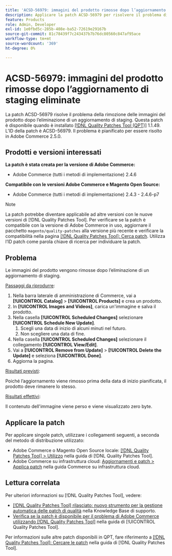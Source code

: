 ```yaml
---
title: 'ACSD-56979: immagini del prodotto rimosse dopo l’aggiornamento di staging eliminate'
description: Applicare la patch ACSD-56979 per risolvere il problema di Adobe Commerce, in cui le immagini del prodotto vengono rimosse dopo l’eliminazione di un aggiornamento di staging
feature: Products
role: Admin, Developer
exl-id: 1e0fbd5c-285b-408e-ba52-72619e29167b
source-git-commit: 81c78439f7c243437b7b76dc80560c847af95ace
workflow-type: tm+mt
source-wordcount: '369'
ht-degree: 0%

---
```


# ACSD-56979: immagini del prodotto rimosse dopo l’aggiornamento di staging eliminate

La patch ACSD-56979 risolve il problema della rimozione delle immagini del prodotto dopo l’eliminazione di un aggiornamento di staging. Questa patch è disponibile quando è installato [[!DNL Quality Patches Tool (QPT)]](https://experienceleague.adobe.com/en/docs/commerce-knowledge-base/kb/announcements/commerce-announcements/magento-quality-patches-released-new-tool-to-self-serve-quality-patches) 1.1.49. L’ID della patch è ACSD-56979. Il problema è pianificato per essere risolto in Adobe Commerce 2.5.0.

## Prodotti e versioni interessati

**La patch è stata creata per la versione di Adobe Commerce:**

* Adobe Commerce (tutti i metodi di implementazione) 2.4.6

**Compatibile con le versioni Adobe Commerce e Magento Open Source:**

* Adobe Commerce (tutti i metodi di implementazione) 2.4.3 - 2.4.6-p7

>[!NOTE]
>
>La patch potrebbe diventare applicabile ad altre versioni con le nuove versioni di [!DNL Quality Patches Tool]. Per verificare se la patch è compatibile con la versione di Adobe Commerce in uso, aggiornare il pacchetto `magento/quality-patches` alla versione più recente e verificare la compatibilità nella pagina [[!DNL Quality Patches Tool]: Cerca patch](https://experienceleague.adobe.com/tools/commerce-quality-patches/index.html). Utilizza l’ID patch come parola chiave di ricerca per individuare la patch.

## Problema

Le immagini del prodotto vengono rimosse dopo l’eliminazione di un aggiornamento di staging.

<u>Passaggi da riprodurre</u>:

1. Nella barra laterale di amministrazione di Commerce, vai a **[!UICONTROL Catalog]** > **[!UICONTROL Products]** e crea un prodotto.
1. In **[!UICONTROL Images and Videos]**, carica un&#39;immagine e salva il prodotto.
1. Nella casella **[!UICONTROL Scheduled Changes]** selezionare **[!UICONTROL Schedule New Update]**.
   1. Scegli una data di inizio di alcuni minuti nel futuro.
   1. Non scegliere una data di fine.
1. Nella casella **[!UICONTROL Scheduled Changes]** selezionare il collegamento **[!UICONTROL View/Edit]**.
1. Vai a **[!UICONTROL Remove from Update]** > **[!UICONTROL Delete the Update]** e seleziona **[!UICONTROL Done]**.
1. Aggiorna la pagina.

<u>Risultati previsti</u>:

Poiché l’aggiornamento viene rimosso prima della data di inizio pianificata, il prodotto deve rimanere lo stesso.

<u>Risultati effettivi</u>:

Il contenuto dell&#39;immagine viene perso e viene visualizzato zero byte.

## Applicare la patch

Per applicare singole patch, utilizzare i collegamenti seguenti, a seconda del metodo di distribuzione utilizzato:

* Adobe Commerce o Magento Open Source locale: [[!DNL Quality Patches Tool] > Utilizzo](/help/tools/quality-patches-tool/usage.md) nella guida di [!DNL Quality Patches Tool].
* Adobe Commerce su infrastruttura cloud: [Aggiornamenti e patch > Applica patch](https://experienceleague.adobe.com/docs/commerce-cloud-service/user-guide/develop/upgrade/apply-patches.html) nella guida Commerce su infrastruttura cloud.

## Lettura correlata

Per ulteriori informazioni su [!DNL Quality Patches Tool], vedere:

* [[!DNL Quality Patches Tool] rilasciato: nuovo strumento per la gestione automatica delle patch di qualità](https://experienceleague.adobe.com/en/docs/commerce-knowledge-base/kb/announcements/commerce-announcements/magento-quality-patches-released-new-tool-to-self-serve-quality-patches) nella Knowledge Base di supporto.
* [Verifica se la patch è disponibile per il problema di Adobe Commerce utilizzando  [!DNL Quality Patches Tool]](/help/tools/quality-patches-tool/patches-available-in-qpt/check-patch-for-magento-issue-with-magento-quality-patches.md) nella guida di [!UICONTROL Quality Patches Tool].


Per informazioni sulle altre patch disponibili in QPT, fare riferimento a [[!DNL Quality Patches Tool]: Cercare le patch](https://experienceleague.adobe.com/tools/commerce-quality-patches/index.html) nella guida di [!DNL Quality Patches Tool].
